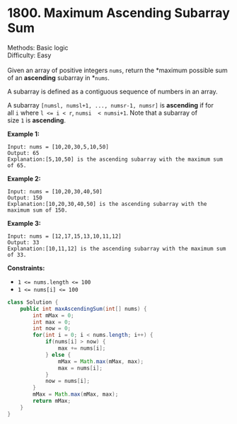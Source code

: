 # 1800. Maximum Ascending Subarray Sum  

  Methods: Basic logic </br> Difficulty: Easy </br> </br>Given an array of positive integers `nums`, return the *maximum possible sum of an ****ascending**** subarray in *`nums`. 

A subarray is defined as a contiguous sequence of numbers in an array.

A subarray `[numsl, numsl+1, ..., numsr-1, numsr]` is **ascending** if for all `i` where `l <= i < r`, `numsi  < numsi+1`. Note that a subarray of size `1` is **ascending**.

**Example 1:**

```plain text
Input: nums = [10,20,30,5,10,50]
Output: 65
Explanation:[5,10,50] is the ascending subarray with the maximum sum of 65.

```

**Example 2:**

```plain text
Input: nums = [10,20,30,40,50]
Output: 150
Explanation:[10,20,30,40,50] is the ascending subarray with the maximum sum of 150.

```

**Example 3:**

```plain text
Input: nums = [12,17,15,13,10,11,12]
Output: 33
Explanation:[10,11,12] is the ascending subarray with the maximum sum of 33.

```

**Constraints:**

- `1 <= nums.length <= 100`
- `1 <= nums[i] <= 100`
```java
class Solution {
    public int maxAscendingSum(int[] nums) {
        int mMax = 0;
        int max = 0;
        int now = 0;
        for(int i = 0; i < nums.length; i++) {
            if(nums[i] > now) {
                max += nums[i];
            } else {
                mMax = Math.max(mMax, max);
                max = nums[i];
            }
            now = nums[i];
        }
        mMax = Math.max(mMax, max);
        return mMax;
    }
}
```

